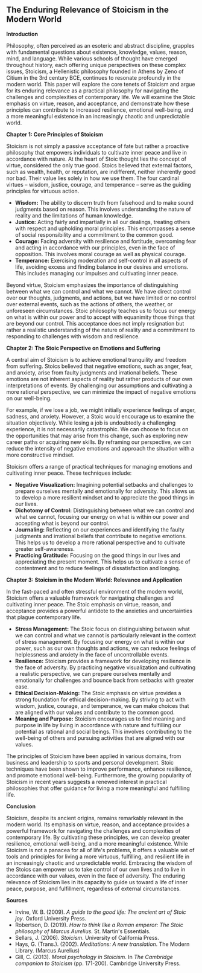 ## The Enduring Relevance of Stoicism in the Modern World

**Introduction**

Philosophy, often perceived as an esoteric and abstract discipline, grapples with fundamental questions about existence, knowledge, values, reason, mind, and language. While various schools of thought have emerged throughout history, each offering unique perspectives on these complex issues, Stoicism, a Hellenistic philosophy founded in Athens by Zeno of Citium in the 3rd century BCE, continues to resonate profoundly in the modern world. This paper will explore the core tenets of Stoicism and argue for its enduring relevance as a practical philosophy for navigating the challenges and complexities of contemporary life. We will examine the Stoic emphasis on virtue, reason, and acceptance, and demonstrate how these principles can contribute to increased resilience, emotional well-being, and a more meaningful existence in an increasingly chaotic and unpredictable world.

**Chapter 1: Core Principles of Stoicism**

Stoicism is not simply a passive acceptance of fate but rather a proactive philosophy that empowers individuals to cultivate inner peace and live in accordance with nature. At the heart of Stoic thought lies the concept of virtue, considered the only true good. Stoics believed that external factors, such as wealth, health, or reputation, are indifferent, neither inherently good nor bad. Their value lies solely in how we use them. The four cardinal virtues – wisdom, justice, courage, and temperance – serve as the guiding principles for virtuous action.

*   **Wisdom:** The ability to discern truth from falsehood and to make sound judgments based on reason. This involves understanding the nature of reality and the limitations of human knowledge.
*   **Justice:** Acting fairly and impartially in all our dealings, treating others with respect and upholding moral principles. This encompasses a sense of social responsibility and a commitment to the common good.
*   **Courage:** Facing adversity with resilience and fortitude, overcoming fear and acting in accordance with our principles, even in the face of opposition. This involves moral courage as well as physical courage.
*   **Temperance:** Exercising moderation and self-control in all aspects of life, avoiding excess and finding balance in our desires and emotions. This includes managing our impulses and cultivating inner peace.

Beyond virtue, Stoicism emphasizes the importance of distinguishing between what we can control and what we cannot. We have direct control over our thoughts, judgments, and actions, but we have limited or no control over external events, such as the actions of others, the weather, or unforeseen circumstances. Stoic philosophy teaches us to focus our energy on what is within our power and to accept with equanimity those things that are beyond our control. This acceptance does not imply resignation but rather a realistic understanding of the nature of reality and a commitment to responding to challenges with wisdom and resilience.

**Chapter 2: The Stoic Perspective on Emotions and Suffering**

A central aim of Stoicism is to achieve emotional tranquility and freedom from suffering. Stoics believed that negative emotions, such as anger, fear, and anxiety, arise from faulty judgments and irrational beliefs. These emotions are not inherent aspects of reality but rather products of our own interpretations of events. By challenging our assumptions and cultivating a more rational perspective, we can minimize the impact of negative emotions on our well-being.

For example, if we lose a job, we might initially experience feelings of anger, sadness, and anxiety. However, a Stoic would encourage us to examine the situation objectively. While losing a job is undoubtedly a challenging experience, it is not necessarily catastrophic. We can choose to focus on the opportunities that may arise from this change, such as exploring new career paths or acquiring new skills. By reframing our perspective, we can reduce the intensity of negative emotions and approach the situation with a more constructive mindset.

Stoicism offers a range of practical techniques for managing emotions and cultivating inner peace. These techniques include:

*   **Negative Visualization:** Imagining potential setbacks and challenges to prepare ourselves mentally and emotionally for adversity. This allows us to develop a more resilient mindset and to appreciate the good things in our lives.
*   **Dichotomy of Control:** Distinguishing between what we can control and what we cannot, focusing our energy on what is within our power and accepting what is beyond our control.
*   **Journaling:** Reflecting on our experiences and identifying the faulty judgments and irrational beliefs that contribute to negative emotions. This helps us to develop a more rational perspective and to cultivate greater self-awareness.
*   **Practicing Gratitude:** Focusing on the good things in our lives and appreciating the present moment. This helps us to cultivate a sense of contentment and to reduce feelings of dissatisfaction and longing.

**Chapter 3: Stoicism in the Modern World: Relevance and Application**

In the fast-paced and often stressful environment of the modern world, Stoicism offers a valuable framework for navigating challenges and cultivating inner peace. The Stoic emphasis on virtue, reason, and acceptance provides a powerful antidote to the anxieties and uncertainties that plague contemporary life.

*   **Stress Management:** The Stoic focus on distinguishing between what we can control and what we cannot is particularly relevant in the context of stress management. By focusing our energy on what is within our power, such as our own thoughts and actions, we can reduce feelings of helplessness and anxiety in the face of uncontrollable events.
*   **Resilience:** Stoicism provides a framework for developing resilience in the face of adversity. By practicing negative visualization and cultivating a realistic perspective, we can prepare ourselves mentally and emotionally for challenges and bounce back from setbacks with greater ease.
*   **Ethical Decision-Making:** The Stoic emphasis on virtue provides a strong foundation for ethical decision-making. By striving to act with wisdom, justice, courage, and temperance, we can make choices that are aligned with our values and contribute to the common good.
*   **Meaning and Purpose:** Stoicism encourages us to find meaning and purpose in life by living in accordance with nature and fulfilling our potential as rational and social beings. This involves contributing to the well-being of others and pursuing activities that are aligned with our values.

The principles of Stoicism have been applied in various domains, from business and leadership to sports and personal development. Stoic techniques have been shown to improve performance, enhance resilience, and promote emotional well-being. Furthermore, the growing popularity of Stoicism in recent years suggests a renewed interest in practical philosophies that offer guidance for living a more meaningful and fulfilling life.

**Conclusion**

Stoicism, despite its ancient origins, remains remarkably relevant in the modern world. Its emphasis on virtue, reason, and acceptance provides a powerful framework for navigating the challenges and complexities of contemporary life. By cultivating these principles, we can develop greater resilience, emotional well-being, and a more meaningful existence. While Stoicism is not a panacea for all of life's problems, it offers a valuable set of tools and principles for living a more virtuous, fulfilling, and resilient life in an increasingly chaotic and unpredictable world. Embracing the wisdom of the Stoics can empower us to take control of our own lives and to live in accordance with our values, even in the face of adversity. The enduring relevance of Stoicism lies in its capacity to guide us toward a life of inner peace, purpose, and fulfillment, regardless of external circumstances.

**Sources**

*   Irvine, W. B. (2009). *A guide to the good life: The ancient art of Stoic joy*. Oxford University Press.
*   Robertson, D. (2019). *How to think like a Roman emperor: The Stoic philosophy of Marcus Aurelius*. St. Martin's Essentials.
*   Sellars, J. (2006). *Stoicism*. University of California Press.
*   Hays, G. (Trans.). (2002). *Meditations: A new translation*. The Modern Library. (Marcus Aurelius)
*   Gill, C. (2013). *Moral psychology in Stoicism*. In *The Cambridge companion to Stoicism* (pp. 171-200). Cambridge University Press.
